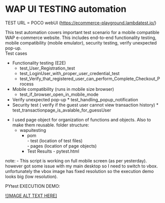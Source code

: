 # WAP UI TESTING automation 

TEST URL = POCO webUI (https://ecommerce-playground.lambdatest.io/)

This test automation covers important test scenario for a mobile compatible WAP e-commerce website. 
This includes end-to-end functionality testing, mobile compatibility (mobile emulator), security testing, verify unexpected pop-up. 
<br>Test cases 
  * Functionality testing (E2E)
	  * test_User_Registration_test
	  * test_LoginUser_with_proper_user_credential_test
	  * test_Verify_that_registered_user_can_perform_Complete_Checkout_Process
  * Mobile compatibility (runs in mobile size browser)
	  * test_if_browser_open_in_mobile_mode
  * Verify unexpected pop-up
          * test_handling_popup_notification
  * Security test ( verify if the guest user cannot view transaction history)
         * test_transactionpage_is_avalable_for_guessUser
		 
 - I used page object for organization of functions and objects. Also to make them reusable.
  folder structure:
    - wapuitesting 
      - pom 
	<br>- test (location of test files)
        <br>- pages (location of page objects)
      - Test Results - pytest.html

note: 
	- This script is working on full mobile screen (as per yesterday). however got some issue with my main desktop so I need to switch to vbox. unfortunately the vbox image has fixed resolution so the execution demo looks big (low resolution).

PYtest EXECUTION DEMO:


[![IMAGE ALT TEXT HERE]](https://github.com/Rico-creator1/WAP_TESTING_automation/assets/55780542/94f0dd18-bc7f-4838-9181-bec08e01b094)


